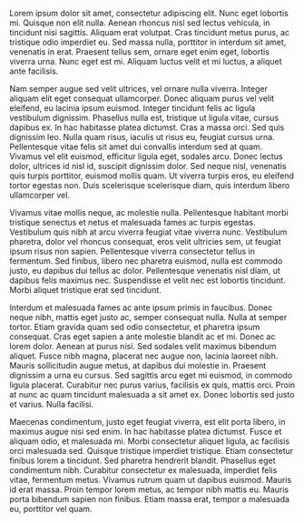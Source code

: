 Lorem ipsum dolor sit amet, consectetur adipiscing elit. Nunc eget lobortis mi. Quisque non elit nulla. Aenean rhoncus nisl sed lectus vehicula, in tincidunt nisi sagittis. Aliquam erat volutpat. Cras tincidunt metus purus, ac tristique odio imperdiet eu. Sed massa nulla, porttitor in interdum sit amet, venenatis in erat. Praesent tellus sem, ornare eget enim eget, lobortis viverra urna. Nunc eget est mi. Aliquam luctus velit et mi luctus, a aliquet ante facilisis.

Nam semper augue sed velit ultrices, vel ornare nulla viverra. Integer aliquam elit eget consequat ullamcorper. Donec aliquam purus vel velit eleifend, eu lacinia ipsum euismod. Integer tincidunt felis ac ligula vestibulum dignissim. Phasellus nulla est, tristique ut ligula vitae, cursus dapibus ex. In hac habitasse platea dictumst. Cras a massa orci. Sed quis dignissim leo. Nulla quam risus, iaculis ut risus eu, feugiat cursus urna. Pellentesque vitae felis sit amet dui convallis interdum sed at quam. Vivamus vel elit euismod, efficitur ligula eget, sodales arcu. Donec lectus dolor, ultrices id nisl id, suscipit dignissim dolor. Sed neque nisl, venenatis quis turpis porttitor, euismod mollis quam. Ut viverra turpis eros, eu eleifend tortor egestas non. Duis scelerisque scelerisque diam, quis interdum libero ullamcorper vel.

Vivamus vitae mollis neque, ac molestie nulla. Pellentesque habitant morbi tristique senectus et netus et malesuada fames ac turpis egestas. Vestibulum quis nibh at arcu viverra feugiat vitae viverra nunc. Vestibulum pharetra, dolor vel rhoncus consequat, eros velit ultricies sem, ut feugiat ipsum risus non sapien. Pellentesque viverra consectetur tellus in fermentum. Sed finibus, libero nec pharetra euismod, nulla est commodo justo, eu dapibus dui tellus ac dolor. Pellentesque venenatis nisl diam, ut dapibus felis maximus nec. Suspendisse et velit nec est lobortis tincidunt. Morbi aliquet tristique erat sed tincidunt.

Interdum et malesuada fames ac ante ipsum primis in faucibus. Donec neque nibh, mattis eget justo ac, semper consequat nulla. Nulla at semper tortor. Etiam gravida quam sed odio consectetur, et pharetra ipsum consequat. Cras eget sapien a ante molestie blandit ac et mi. Donec ac lorem dolor. Aenean at purus nisi. Sed sodales velit maximus bibendum aliquet. Fusce nibh magna, placerat nec augue non, lacinia laoreet nibh. Mauris sollicitudin augue metus, at dapibus dui molestie in. Praesent dignissim a urna eu cursus. Sed sagittis arcu eget mi euismod, in commodo ligula placerat. Curabitur nec purus varius, facilisis ex quis, mattis orci. Proin at nunc ac quam tincidunt malesuada a sit amet ex. Donec lobortis sed justo et varius. Nulla facilisi.

Maecenas condimentum, justo eget feugiat viverra, est elit porta libero, in maximus augue nisi sed enim. In hac habitasse platea dictumst. Fusce et aliquam odio, et malesuada mi. Morbi consectetur aliquet ligula, ac facilisis orci malesuada sed. Quisque tristique imperdiet tristique. Etiam consectetur finibus lorem a tincidunt. Sed pharetra hendrerit blandit. Phasellus eget condimentum nibh. Curabitur consectetur ex malesuada, imperdiet felis vitae, fermentum metus. Vivamus rutrum quam ut dapibus euismod. Mauris id erat massa. Proin tempor lorem metus, ac tempor nibh mattis eu. Mauris porta bibendum sapien non finibus. Etiam massa erat, tempor a malesuada eu, porttitor vel quam. 

<!--
**deepinnothing/deepinnothing** is a ✨ _special_ ✨ repository because its `README.md` (this file) appears on your GitHub profile.

Here are some ideas to get you started:

- 🔭 I’m currently working on ...
- 🌱 I’m currently learning ...
- 👯 I’m looking to collaborate on ...
- 🤔 I’m looking for help with ...
- 💬 Ask me about ...
- 📫 How to reach me: ...
- 😄 Pronouns: ...
- ⚡ Fun fact: ...
-->
